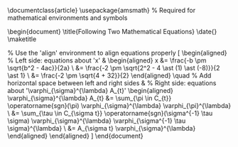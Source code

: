 \documentclass{article}
\usepackage{amsmath} % Required for mathematical environments and symbols
 
\begin{document}
\title{Following Two Mathematical Equations}
\date{}
\maketitle
 
% Use the 'align' environment to align equations properly
\[
\begin{aligned}
% Left side: equations about 'x'
& \begin{aligned}
x &= \frac{-b \pm \sqrt{b^2 - 4ac}}{2a} \\
&= \frac{-2 \pm \sqrt{2^2 - 4 \ast (1) \ast (-8)}}{2 \ast 1} \\
&= \frac{-2 \pm \sqrt{4 + 32}}{2}
\end{aligned}
\quad
% Add horizontal space between left and right sides
&
% Right side: equations about '\varphi_{\sigma}^{\lambda} A_{t}'
\begin{aligned}
\varphi_{\sigma}^{\lambda} A_{t} &= \sum_{\pi \in C_{t}} \operatorname{sgn}(\pi) \varphi_{\sigma}^{\lambda} \varphi_{\pi}^{\lambda} \\
&= \sum_{\tau \in C_{\sigma t}} \operatorname{sgn}(\sigma^{-1} \tau \sigma) \varphi_{\sigma}^{\lambda} \varphi_{\sigma^{-1} \tau \sigma}^{\lambda} \\
&= A_{\sigma t} \varphi_{\sigma}^{\lambda}
\end{aligned}
\end{aligned}
\]
\end{document}
